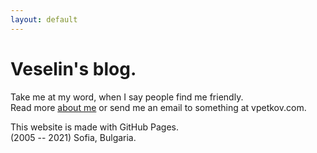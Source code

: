 ```yaml
---
layout: default
---
```



Veselin's blog.
===============

Take me at my word, when I say people find me friendly.  
Read more [about me](/about) or send me an email to something at vpetkov.com.

This website is made with GitHub Pages.  
(2005 -- 2021) Sofia, Bulgaria.

